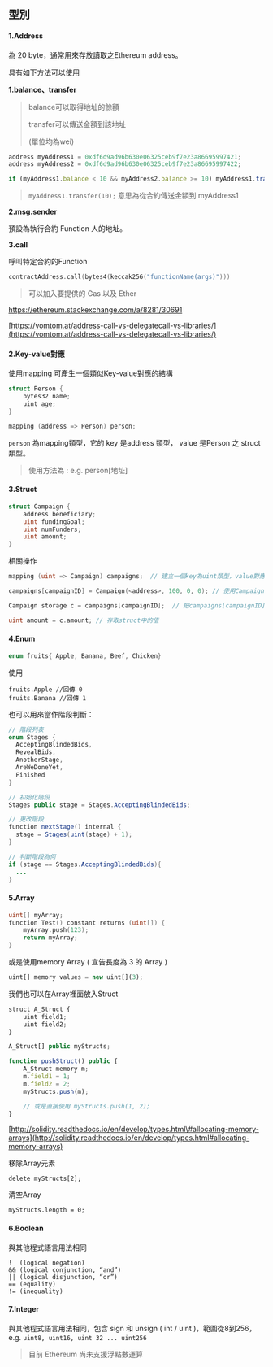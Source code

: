 ## 型別

#### 1.Address

為 20 byte，通常用來存放讀取之Ethereum address。

具有如下方法可以使用

**1.balance、transfer**

> balance可以取得地址的餘額
>
> transfer可以傳送金額到該地址
>
> \(單位均為wei\)

```js
address myAddress1 = 0xdf6d9ad96b630e06325ceb9f7e23a86695997421;
address myAddress2 = 0xdf6d9ad96b630e06325ceb9f7e23a86695997422;

if (myAddress1.balance < 10 && myAddress2.balance >= 10) myAddress1.transfer(10);
```

> `myAddress1.transfer(10);` 意思為從合約傳送金額到 myAddress1

**2.msg.sender**

預設為執行合約 Function 人的地址。

**3.call**

呼叫特定合約的Function

```go
contractAddress.call(bytes4(keccak256("functionName(args)")))
```

> 可以加入要提供的 Gas 以及 Ether

https://ethereum.stackexchange.com/a/8281/30691

[https://vomtom.at/address-call-vs-delegatecall-vs-libraries/](https://vomtom.at/address-call-vs-delegatecall-vs-libraries/)

#### 2.Key-value對應

使用mapping 可產生一個類似Key-value對應的結構

```c
struct Person {
    bytes32 name;
    uint age;
}

mapping (address => Person) person;
```

`person` 為mapping類型，它的 key 是address 類型， value 是Person 之 struct 類型。

> 使用方法為 : e.g. person\[地址\]

#### 3.Struct

```go
struct Campaign {
    address beneficiary;
    uint fundingGoal;
    uint numFunders;
    uint amount;
}
```

相關操作

```go
mapping (uint => Campaign) campaigns;  // 建立一個key為uint類型，value對應到Campaign struct之鍵值結構campaigns。

campaigns[campaignID] = Campaign(<address>, 100, 0, 0); // 使用Campaign(...參數)，新增struct

Campaign storage c = campaigns[campaignID];  // 把campaigns[campaignID] 讀取出的Campaign struct給變數c

uint amount = c.amount; // 存取struct中的值
```

#### 4.Enum

```java
enum fruits{ Apple, Banana, Beef, Chicken}
```

使用

```
fruits.Apple //回傳 0
fruits.Banana //回傳 1
```

也可以用來當作階段判斷：

```java
// 階段列表
enum Stages {
  AcceptingBlindedBids,
  RevealBids,
  AnotherStage,
  AreWeDoneYet,
  Finished
}

// 初始化階段
Stages public stage = Stages.AcceptingBlindedBids;

// 更改階段
function nextStage() internal {
  stage = Stages(uint(stage) + 1);
}

// 判斷階段為何
if (stage == Stages.AcceptingBlindedBids){
  ...
}
```

#### 5.Array

```go
uint[] myArray;
function Test() constant returns (uint[]) {
    myArray.push(123); 
    return myArray;
}
```

或是使用memory Array \( 宣告長度為 3 的 Array \)

```js
uint[] memory values = new uint[](3);
```

我們也可以在Array裡面放入Struct

```js
struct A_Struct {
    uint field1;
    uint field2;
}

A_Struct[] public myStructs;

function pushStruct() public {
    A_Struct memory m;
    m.field1 = 1;
    m.field2 = 2;
    myStructs.push(m);

    // 或是直接使用 myStructs.push(1, 2);
}
```

[http://solidity.readthedocs.io/en/develop/types.html\#allocating-memory-arrays](http://solidity.readthedocs.io/en/develop/types.html#allocating-memory-arrays)

移除Array元素

```
delete myStructs[2];
```

清空Array

```
myStructs.length = 0;
```

#### 6.Boolean

與其他程式語言用法相同

```
!  (logical negation)
&& (logical conjunction, “and”)
|| (logical disjunction, “or”)
== (equality)
!= (inequality)
```

#### 7.Integer

與其他程式語言用法相同，包含 sign 和 unsign \( int / uint \)，範圍從8到256， e.g. `uint8, uint16, uint 32 ... uint256`

> 目前 Ethereum 尚未支援浮點數運算



